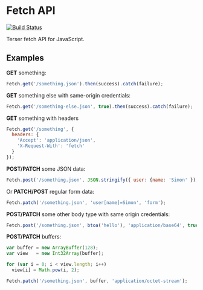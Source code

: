 # Fetch API

[![Build Status](https://travis-ci.org/SimplyBuilt/fetch-api.svg?branch=master)](https://travis-ci.org/SimplyBuilt/fetch-api)

Terser fetch API for JavaScript.

## Examples

**GET** something:

```javascript
Fetch.get('/something.json').then(success).catch(failure);
```

**GET** something else with same-origin credentials:

```javascript
Fetch.get('/something-else.json', true).then(success).catch(failure);
```

**GET** something with headers

```javascript
Fetch.get('/something', {
  headers: {
    'Accept': 'application/json',
    'X-Request-With': 'fetch'
  }
});
```
**POST/PATCH** some JSON data:

```javascript
Fetch.post('/something.json', JSON.stringify({ user: {name: 'Simon' }), 'json');
```

Or **PATCH/POST** regular form data:

```javascript
Fetch.patch('/something.json', 'user[name]=Simon', 'form');
```

**POST/PATCH** some other body type with same origin credentials:

```javascript
Fetch.post('/something.json', btoa('hello'), 'application/base64', true);
```

**POST/PATCH** buffers:

```javascript
var buffer = new ArrayBuffer(128);
var view   = new Int32Array(buffer);

for (var i = 0; i < view.length; i++)
  view[i] = Math.pow(i, 2);

Fetch.patch('/something.json', buffer, 'application/octet-stream');
```
